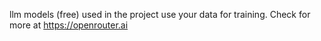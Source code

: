  llm models (free) used in the project use your data for training. Check for more at https://openrouter.ai
